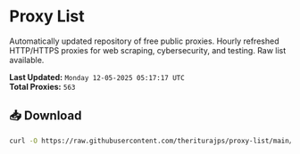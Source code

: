 # Proxy List

Automatically updated repository of free public proxies. Hourly refreshed HTTP/HTTPS proxies for web scraping, cybersecurity, and testing. Raw list available.

**Last Updated:** `Monday 12-05-2025 05:17:17 UTC`  
**Total Proxies:** `563`

## 📥 Download
```bash
curl -O https://raw.githubusercontent.com/theriturajps/proxy-list/main/proxies.txt
